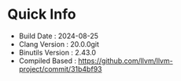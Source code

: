 # Quick Info
* Build Date : 2024-08-25
* Clang Version : 20.0.0git
* Binutils Version : 2.43.0
* Compiled Based : https://github.com/llvm/llvm-project/commit/31b4bf93
